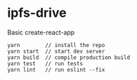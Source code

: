 # ipfs-drive
Basic create-react-app
```
yarn 		// install the repo
yarn start 	// start dev server
yarn build 	// compile production build
yarn test 	// run tests
yarn lint 	// run eslint --fix
```
